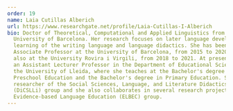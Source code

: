 ```yaml
---
order: 19
name: Laia Cutillas Alberich
url: https://www.researchgate.net/profile/Laia-Cutillas-I-Alberich
bio: Doctor of Theoretical, Computational and Applied Linguistics from the
  University of Barcelona. Her research focuses on later language development,
  learning of the writing language and language didactics. She has been
  Associate Professor at the University of Barcelona, from 2015 to 2020, and
  also at the University Rovira i Virgili, from 2018 to 2021. At present, she is
  an Assistant Lecturer Professor in the Department of Educational Sciences at
  the University of Lleida, where she teaches at the Bachelor's degree in
  Preschool Education and the Bachelor's degree in Primary Education. She is a
  researcher of the Social Sciences, Language, and Literature Didactics
  (DiCSLLi) group and she also collaborates in several research projects of the
  Evidence-based Language Education (ELBEC) group.
---
```

